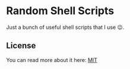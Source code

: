 # Random Shell Scripts

Just a bunch of useful shell scripts that I use 😉.

## License
You can read more about it here: [MIT](https://choosealicense.com/licenses/mit/)
